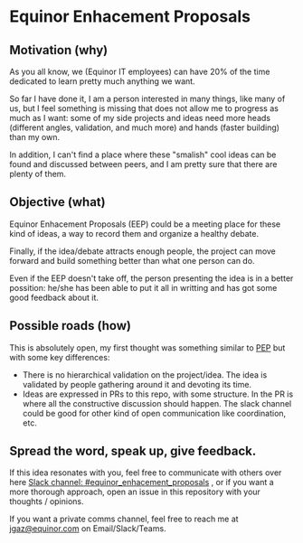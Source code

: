 # Equinor Enhacement Proposals

## Motivation (why)

As you all know, we (Equinor IT employees) can have 20% of the time dedicated to learn pretty much anything we want. 

So far I have done it, I am a person interested in many things, like many of us, but I feel something is missing that does not allow me to progress as much as I want:
some of my side projects and ideas need more heads (different angles, validation, and much more) and hands (faster building) than my own.

In addition, I can't find a place where these "smalish" cool ideas can be found and discussed between peers, and I am pretty sure that there are plenty of them.


## Objective (what)

Equinor Enhacement Proposals (EEP) could be a meeting place for these kind of ideas, a way to record them and organize 
a healthy debate. 

Finally, if the idea/debate attracts enough people, the project can move forward and build something better than what one person can do.

Even if the EEP doesn't take off, the person presenting the idea is in a better possition: he/she has been able to put it all in writting and has got some good feedback about it.


## Possible roads (how)

This is absolutely open, my first thought was something similar to [PEP](https://www.python.org/dev/peps/pep-0001/) but with some key differences:
- There is no hierarchical validation on the project/idea. The idea is validated by people gathering around it and devoting its time.
- Ideas are expressed in PRs to this repo, with some structure. In the PR is where all the constructive discussion should happen. The slack channel could be good for other kind of open communication like coordination, etc.


## Spread the word, speak up, give feedback.

If this idea resonates with you, feel free to communicate with others over here [Slack channel: #equinor_enhacement_proposals](https://equinor.slack.com/archives/C010N6VAFTL) , or 
if you want a more thorough approach, open an issue in this repository with your thoughts / opinions.

If you want a private comms channel, feel free to reach me at jgaz@equinor.com on Email/Slack/Teams.
